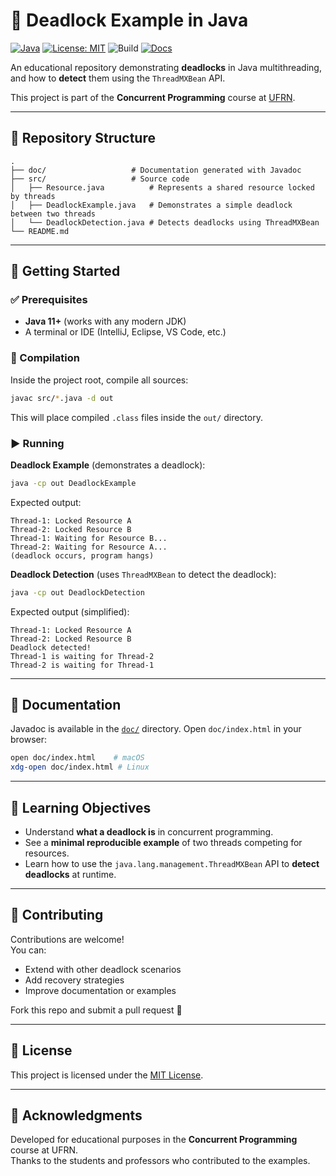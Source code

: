 # 🧵 Deadlock Example in Java

[![Java](https://img.shields.io/badge/Java-11%2B-orange?logo=java)](https://www.oracle.com/java/technologies/javase-downloads.html)
[![License: MIT](https://img.shields.io/badge/License-MIT-blue.svg)](LICENSE)
![Build](https://img.shields.io/badge/build-manual-lightgrey)
[![Docs](https://img.shields.io/badge/docs-Javadoc-green)](./doc/index.html)

An educational repository demonstrating **deadlocks** in Java multithreading, and how to **detect** them using the `ThreadMXBean` API.  

This project is part of the **Concurrent Programming** course at [UFRN](https://www.ufrn.br).

---

## 📂 Repository Structure

```
.
├── doc/                   # Documentation generated with Javadoc
├── src/                   # Source code
│   ├── Resource.java          # Represents a shared resource locked by threads
│   ├── DeadlockExample.java   # Demonstrates a simple deadlock between two threads
│   └── DeadlockDetection.java # Detects deadlocks using ThreadMXBean
└── README.md
```

---

## 🚀 Getting Started

### ✅ Prerequisites
- **Java 11+** (works with any modern JDK)
- A terminal or IDE (IntelliJ, Eclipse, VS Code, etc.)

### 🔧 Compilation
Inside the project root, compile all sources:

```bash
javac src/*.java -d out
```

This will place compiled `.class` files inside the `out/` directory.

### ▶️ Running

**Deadlock Example** (demonstrates a deadlock):

```bash
java -cp out DeadlockExample
```

Expected output:

```
Thread-1: Locked Resource A
Thread-2: Locked Resource B
Thread-1: Waiting for Resource B...
Thread-2: Waiting for Resource A...
(deadlock occurs, program hangs)
```

**Deadlock Detection** (uses `ThreadMXBean` to detect the deadlock):

```bash
java -cp out DeadlockDetection
```

Expected output (simplified):

```
Thread-1: Locked Resource A
Thread-2: Locked Resource B
Deadlock detected!
Thread-1 is waiting for Thread-2
Thread-2 is waiting for Thread-1
```

---

## 📖 Documentation

Javadoc is available in the [`doc/`](doc) directory. Open `doc/index.html` in your browser:

```bash
open doc/index.html    # macOS
xdg-open doc/index.html # Linux
```

---

## 🧠 Learning Objectives

- Understand **what a deadlock is** in concurrent programming.  
- See a **minimal reproducible example** of two threads competing for resources.  
- Learn how to use the `java.lang.management.ThreadMXBean` API to **detect deadlocks** at runtime.  

---

## 🤝 Contributing

Contributions are welcome!  
You can:
- Extend with other deadlock scenarios
- Add recovery strategies
- Improve documentation or examples

Fork this repo and submit a pull request 🚀

---

## 📜 License

This project is licensed under the [MIT License](LICENSE).

---

## 🙏 Acknowledgments

Developed for educational purposes in the **Concurrent Programming** course at UFRN.  
Thanks to the students and professors who contributed to the examples.
